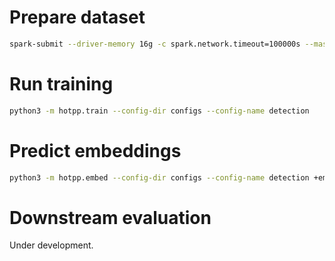 # Prepare dataset
```bash
spark-submit --driver-memory 16g -c spark.network.timeout=100000s --master local[16] ./scripts/make-dataset.py
```

# Run training
```bash
python3 -m hotpp.train --config-dir configs --config-name detection
```

# Predict embeddings
```bash
python3 -m hotpp.embed --config-dir configs --config-name detection +embeddings_path=embeddings.parquet trainer.devices=1
```

# Downstream evaluation
Under development.
